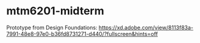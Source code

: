 # mtm6201-midterm

Prototype from Design Foundations:
https://xd.adobe.com/view/8113f83a-7991-48e8-97e0-b36fd8731271-d440/?fullscreen&hints=off

